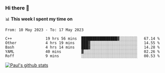 ### Hi there 👋

📊 **This week I spent my time on**
<!--START_SECTION:waka-->

```text
From: 10 May 2023 - To: 17 May 2023

C++               19 hrs 56 mins  ████████████████▓░░░░░░░░   67.14 %
Other             4 hrs 19 mins   ███▓░░░░░░░░░░░░░░░░░░░░░   14.55 %
Bash              4 hrs 14 mins   ███▓░░░░░░░░░░░░░░░░░░░░░   14.28 %
YAML              40 mins         ▓░░░░░░░░░░░░░░░░░░░░░░░░   02.26 %
Roff              9 mins          ░░░░░░░░░░░░░░░░░░░░░░░░░   00.53 %
```

<!--END_SECTION:waka-->


[![Paul's github stats](https://github-readme-stats.vercel.app/api?username=mickeyouyou&theme=dracula&show_icons=true)](https://github.com/anuraghazra/github-readme-stats)
